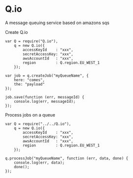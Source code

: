 Q.io
==========

A message queuing service based on amazons sqs

Create Q.io

    var Q = require("Q.io"),
        q = new Q.io({
            accessKeyId    : "xxx",
            secretAccessKey: "xxx",
            awsAccountId   : "xxx",
            region         : Q.region.EU_WEST_1
        });

    var job = q.createJob("myQueueName", {
        here: "comes",
        the: "payload"
    });

    job.save(function (err, messageId) {
        console.log(err, messageId);
    });

Process jobs on a queue

    var Q = require("../../Q.io"),
        q = new Q.io({
            accessKeyId    : "xxx",
            secretAccessKey: "xxx",
            awsAccountId   : "xxx",
            region         : Q.region.EU_WEST_1
        });

    q.processJob("myQueueName", function (err, data, done) {
        console.log(err, data);
        done();
    });


